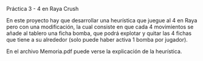 Práctica 3 - 4 en Raya Crush

En este proyecto hay que desarrollar una heurística que juegue al 4 en Raya pero con una modificación, la cual consiste en que cada 4 movimientos se añade al tablero una ficha bomba, que podrá explotar y quitar las 4 fichas que tiene a su alrededor (solo puede haber activa 1 bomba por jugador).

En el archivo Memoria.pdf puede verse la explicación de la heurística.
